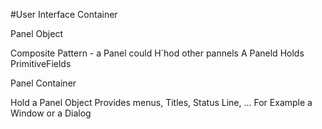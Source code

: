 #User Interface Container


Panel Object

Composite Pattern - a Panel could H´hod other pannels
A Paneld Holds PrimitiveFields


Panel Container

Hold a Panel Object
Provides menus, Titles, Status Line, ...
For Example a Window or a Dialog






 
